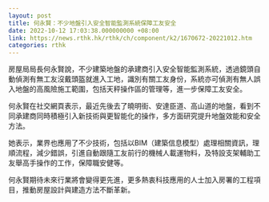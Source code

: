 ```yaml
---
layout: post
title: 何永賢：不少地盤引入安全智能監測系統保障工友安全
date: 2022-10-12 17:03:38.000000000 +08:00
link: https://news.rthk.hk/rthk/ch/component/k2/1670672-20221012.htm
categories: rthk
---
```


房屋局局長何永賢說，不少建築地盤的承建商引入安全智能監測系統，透過鏡頭自動偵測有無工友沒戴頭盔就進入工地，識別有關工友身份，系統亦可偵測有無人誤入地盤的高風險施工範圍，包括天秤操作區的管理等，進一步保障工友安全。

何永賢在社交網頁表示，最近先後去了曉明街、安達臣道、高山道的地盤，看到不同承建商同時積極引入新技術與更智能化的操作，多方面研究提升地盤效能和安全方法。

她表示，業界也應用了不少技術，包括以BIM（建築信息模型）處理相關資訊，理順流程，減少錯誤，引進自動跟隨工友前行的機械人載運物料，及特設支架輔助工友舉高手操作的工作，保障職安健等。

何永賢期待未來行業將會變得更先進，更多熱衷科技應用的人士加入房署的工程項目，推動房屋設計與建造方法不斷革新。
